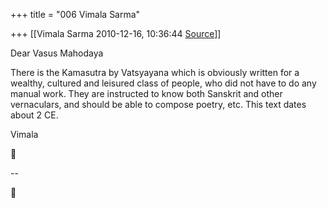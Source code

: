 +++
title = "006 Vimala Sarma"

+++
[[Vimala Sarma	2010-12-16, 10:36:44 [Source](https://groups.google.com/g/samskrita/c/7OjVqOo74Uk)]]



Dear Vasus Mahodaya

There is the Kamasutra by Vatsyayana which is obviously written for a wealthy, cultured and leisured class of people, who did not have to do any manual work. They are instructed to know both Sanskrit and other vernaculars, and should be able to compose poetry, etc. This text dates about 2 CE.

Vimala



--  



